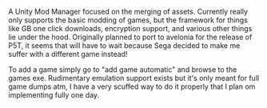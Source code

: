 A Unity Mod Manager focused on the merging of assets. Currently really only supports the basic modding of games, but the framework for things like GB one click downloads, encryption support, and various other things lie under the hood. Originally planned to port to avelonia for the release of P5T, it seems that will have to wait because Sega decided to make me suffer with a different game instead! 

To add a game simply go to "add game automatic" and browse to the games exe. Rudimentary emulation support exists but it's only meant for full game dumps atm, I have a very scuffed way to do it properly that I plan om implementing fully one day.
